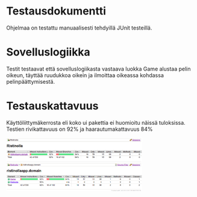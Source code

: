 
# Testausdokumentti


Ohjelmaa on testattu manuaalisesti tehdyillä JUnit testeillä.

# Sovelluslogiikka

Testit testaavat että sovelluslogiikasta vastaava luokka Game alustaa pelin oikeun, täyttää ruudukkoa oikein ja ilmoittaa oikeassa kohdassa pelinpäättymisestä. 

# Testauskattavuus

Käyttöliittymäkerrosta eli koko ui pakettia ei huomioitu näissä tuloksissa. 
Testien rivikattavuus on 92% ja haarautumakattavuus 84%



<img src="https://github.com/Tiiawss/ot-harjoitustyo/blob/main/dokumentaatio/kuvat/Screenshot%20from%202021-05-07%2013-45-33.png" width="360">



<img src="https://github.com/Tiiawss/ot-harjoitustyo/blob/main/dokumentaatio/kuvat/Screenshot%20from%202021-05-07%2013-45-53.png" width="360">
